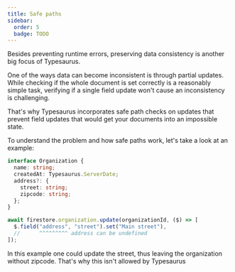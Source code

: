 ```yaml
---
title: Safe paths
sidebar:
  order: 5
  badge: TODO
---
```


Besides preventing runtime errors, preserving data consistency is another big focus of Typesaurus.

One of the ways data can become inconsistent is through partial updates. While checking if the whole document is set correctly is a reasonably simple task, verifying if a single field update won't cause an inconsistency is challenging.

That's why Typesaurus incorporates safe path checks on updates that prevent field updates that would get your documents into an impossible state.

To understand the problem and how safe paths work, let's take a look at an example:

```ts
interface Organization {
  name: string;
  createdAt: Typesaurus.ServerDate;
  address?: {
    street: string;
    zipcode: string;
  };
}

await firestore.organization.update(organizationId, ($) => [
  $.field("address", "street").set("Main street"),
  //      ^^^^^^^^^ address can be undefined
]);
```

In this example one could update the street, thus leaving the organization without zipcode. That's why this isn't allowed by Typesaurus

